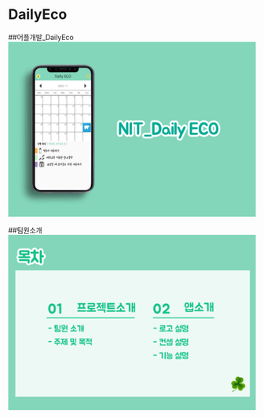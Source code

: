 # DailyEco

##어플개발_DailyEco
<img width="" height="" src="./슬라이드1.PNG"></img>

##팀원소개
<img width="" height="" src="./슬라이드2.PNG"></img>
